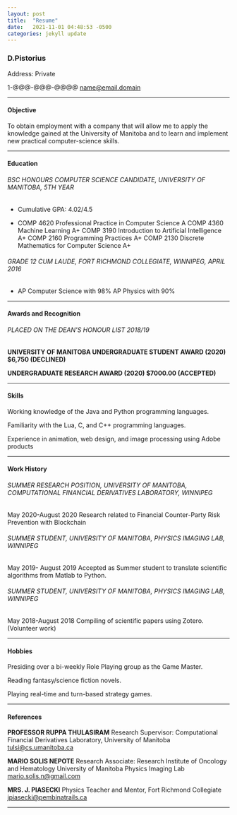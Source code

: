 ```yaml
---
layout: post
title:  "Resume"
date:   2021-11-01 04:48:53 -0500
categories: jekyll update
---
```


### D.Pistorius

Address: Private

1-@@@-@@@-@@@@	name@email.domain

----

#### Objective

To obtain employment with a company that will allow me to apply the knowledge gained at the University of Manitoba and to learn and implement new practical computer-science skills.  

------------------------------------------------------------------------------------

#### Education

###### BSC HONOURS COMPUTER SCIENCE CANDIDATE, UNIVERSITY OF MANITOBA, 5TH YEAR

* Cumulative GPA: 4.02/4.5

* COMP 4620 Professional Practice in Computer Science A
  COMP 4360 Machine Learning A+
  COMP 3190 Introduction to Artificial Intelligence A+
  COMP 2160 Programming Practices A+
  COMP 2130 Discrete Mathematics for Computer Science A+

###### GRADE 12 CUM LAUDE, FORT RICHMOND COLLEGIATE, WINNIPEG, APRIL 2016

* AP Computer Science with 98%
  AP Physics with 90%  

--------------------

#### Awards and Recognition

###### PLACED ON THE DEAN'S HONOUR LIST 2018/19
**UNIVERSITY OF MANITOBA UNDERGRADUATE STUDENT AWARD (2020) $6,750 (DECLINED)**

**UNDERGRADUATE RESEARCH AWARD (2020) $7000.00 (ACCEPTED)**

------------------

#### Skills

Working knowledge of the Java and Python programming languages.

Familiarity with the Lua, C, and C++ programming languages.

Experience in animation, web design, and image processing using Adobe products  

--------------

#### Work History

###### SUMMER RESEARCH POSITION, UNIVERSITY OF MANITOBA, COMPUTATIONAL FINANCIAL DERIVATIVES LABORATORY, WINNIPEG
May 2020-August 2020
Research related to Financial Counter-Party Risk Prevention with Blockchain

###### SUMMER STUDENT, UNIVERSITY OF MANITOBA, PHYSICS IMAGING LAB, WINNIPEG

May 2019- August 2019
Accepted as Summer student to translate scientific algorithms from Matlab to Python.

###### SUMMER STUDENT, UNIVERSITY OF MANITOBA, PHYSICS IMAGING LAB, WINNIPEG

May 2018-August 2018
Compiling of scientific papers using Zotero. (Volunteer work)  

---------

#### Hobbies

Presiding over a bi-weekly Role Playing group as the Game Master.

Reading fantasy/science fiction novels.

Playing real-time and turn-based strategy games.  

------------

#### References

**PROFESSOR RUPPA THULASIRAM**
Research Supervisor: Computational Financial Derivatives Laboratory, University of Manitoba
tulsi@cs.umanitoba.ca

**MARIO SOLIS NEPOTE**
Research Associate: Research Institute of Oncology and Hematology
University of Manitoba Physics Imaging Lab
mario.solis.n@gmail.com

**MRS. J. PIASECKI**
Physics Teacher and Mentor, Fort Richmond Collegiate
jpiasecki@pembinatrails.ca  

------------
